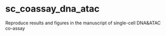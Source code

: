 # sc_coassay_dna_atac
Reproduce results and figures in the manuscript of single-cell DNA&amp;ATAC co-assay
